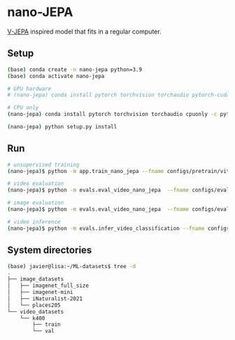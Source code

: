 # nano-JEPA

[V-JEPA](https://github.com/facebookresearch/jepa) inspired model that fits in a regular computer.

## Setup

```bash
(base) conda create -n nano-jepa python=3.9 
(base) conda activate nano-jepa

# GPU hardware
# (nano-jepa) conda install pytorch torchvision torchaudio pytorch-cuda=12.1 -c pytorch -c nvidia

# CPU only
(nano-jepa) conda install pytorch torchvision torchaudio cpuonly -c pytorch

(nano-jepa) python setup.py install
```

## Run

```bash
# unsupervised training
(nano-jepa)$ python -m app.train_nano_jepa --fname configs/pretrain/vitl16.yaml

# video evaluation
(nano-jepa)$ python -m evals.eval_video_nano_jepa  --fname configs/evals/vitt16_k400_16x8x3.yaml

# image evaluation
(nano-jepa)$ python -m evals.eval_video_nano_jepa  --fname configs/evals/vitt16_in1k.yaml

# video inference
(nano-jepa)$ python -m evals.infer_video_classification --fname configs/infer/infer_vitl16_k400x8x3.yaml

```

## System directories

```bash
(base) javier@lisa:~/ML-datasets$ tree -d
.
├── image_datasets
│   ├── imagenet_full_size
│   ├── imagenet-mini
│   ├── iNaturalist-2021
│   └── places205
└── video_datasets
    └── k400
        ├── train
        └── val
```
